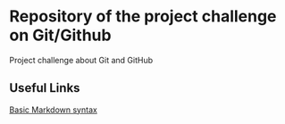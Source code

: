 # Repository of the project challenge on Git/Github 
Project challenge about Git and GitHub

## Useful Links
[Basic Markdown syntax](https://www.markdownguide.org/basic-syntax/)


